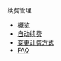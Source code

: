 <div class="sidebar_title"> 续费管理</div> 

* [概览](/renew/README)
* [自动续费](/renew/autorenew)
* [变更计费方式](/renew/change)
* [FAQ](/renew/renewfaq)
       
